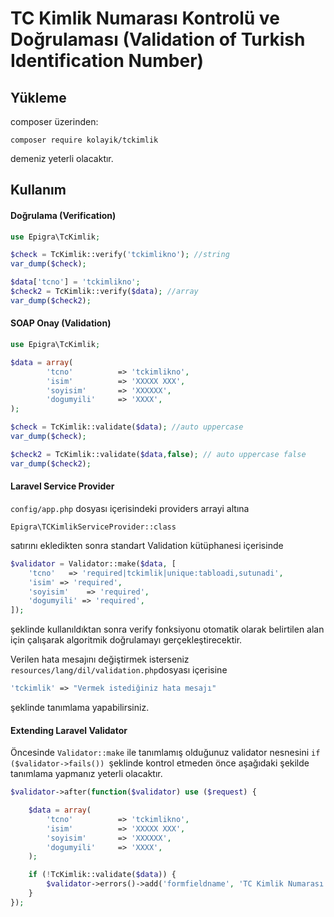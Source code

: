 # TC Kimlik Numarası Kontrolü ve Doğrulaması (Validation of Turkish Identification Number) 

## Yükleme
composer üzerinden:
```
composer require kolayik/tckimlik
````
demeniz yeterli olacaktır.

## Kullanım

#### Doğrulama (Verification)

```php
use Epigra\TcKimlik;

$check = TcKimlik::verify('tckimlikno'); //string
var_dump($check);

$data['tcno'] = 'tckimlikno'; 
$check2 = TcKimlik::verify($data); //array
var_dump($check2);
```

#### SOAP Onay (Validation)

```php
use Epigra\TcKimlik;

$data = array(
		'tcno'          => 'tckimlikno',
		'isim'          => 'XXXXX XXX',
		'soyisim'       => 'XXXXXX',
		'dogumyili'     => 'XXXX',
);

$check = TcKimlik::validate($data); //auto uppercase
var_dump($check);

$check2 = TcKimlik::validate($data,false); // auto uppercase false
var_dump($check2);
```

#### Laravel Service Provider

`config/app.php` dosyası içerisindeki providers arrayi altına

```
Epigra\TCKimlikServiceProvider::class
```

satırını ekledikten sonra standart Validation kütüphanesi içerisinde

```php
$validator = Validator::make($data, [
	'tcno' 	 => 'required|tckimlik|unique:tabloadi,sutunadi',
	'isim' => 'required',
	'soyisim' 	 => 'required',
	'dogumyili' => 'required',
]);
```
şeklinde kullanıldıktan sonra verify fonksiyonu otomatik olarak belirtilen alan için çalışarak algoritmik doğrulamayı gerçekleştirecektir.

Verilen hata mesajını değiştirmek isterseniz `resources/lang/dil/validation.php`dosyası içerisine

```php
'tckimlik' => "Vermek istediğiniz hata mesajı"
```

şeklinde tanımlama yapabilirsiniz.


#### Extending Laravel Validator

Öncesinde `Validator::make` ile tanımlamış olduğunuz validator nesnesini `if ($validator->fails()) `şeklinde kontrol etmeden önce aşağıdaki şekilde tanımlama yapmanız yeterli olacaktır.

```php
$validator->after(function($validator) use ($request) {

	$data = array(
		'tcno'          => 'tckimlikno',
		'isim'          => 'XXXXX XXX',
		'soyisim'       => 'XXXXXX',
		'dogumyili'     => 'XXXX',
	);

    if (!TcKimlik::validate($data)) {
        $validator->errors()->add('formfieldname', 'TC Kimlik Numarası vermiş olduğunuz kimlik bilgilerinizle eşleşmiyor');
    }
});
```
